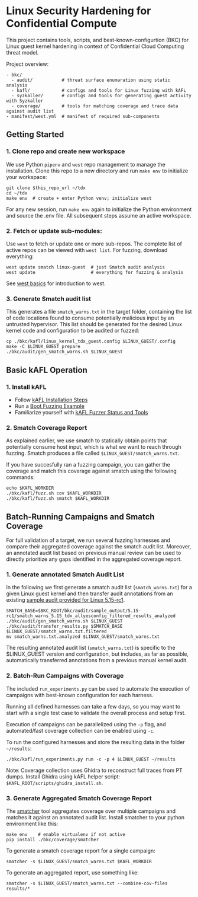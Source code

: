 # Linux Security Hardening for Confidential Compute

This project contains tools, scripts, and best-known-configurtion (BKC) for
Linux guest kernel hardening in context of Confidential Cloud Computing threat
model.

Project overview:

```
- bkc/
  - audit/           # threat surface enumaration using static analysis
  - kafl/            # configs and tools for Linux fuzzing with kAFL
  - syzkaller/       # configs and tools for generating guest activity with Syzkaller
  - coverage/        # tools for matching coverage and trace data against audit list
- manifest/west.yml  # manifest of required sub-components
```


## Getting Started

### 1. Clone repo and create new workspace

We use Python `pipenv` and `west` repo management to manage the installation.
Clone this repo to a new directory and run `make env` to initialize your workspace:

```shell
git clone $this_repo_url ~/tdx
cd ~/tdx
make env  # create + enter Python venv; initialize west
```

For any new session, run `make env` again to initialize the Python environment
and source the .env file. All subsequent steps assume an active workspace.

### 2. Fetch or update sub-modules:

Use `west` to fetch or update one or more sub-repos. The complete list of active
repos can be viewed with `west list`. For fuzzing, download everything:

```shell
west update smatch linux-guest  # just Smatch audit analysis
west update                     # everything for fuzzing & analysis
```

See
[west basics](https://docs.zephyrproject.org/latest/guides/west/basics.html#west-basics)
for introduction to west.

### 3. Generate Smatch audit list

This generates a file `smatch_warns.txt` in the target folder, containing the
list of code locations found to consume potentially malicious input by an
untrusted hypervisor. This list should be generated for the desired Linux kernel
code and configuration to be audited or fuzzed:

```shell
cp ./bkc/kafl/linux_kernel_tdx_guest.config $LINUX_GUEST/.config
make -C $LINUX_GUEST prepare
./bkc/audit/gen_smatch_warns.sh $LINUX_GUEST
```

## Basic kAFL Operation

### 1. Install kAFL

- Follow [kAFL Installation Steps](bkc/kafl/README.md#Installation)
- Run a [Boot Fuzzing Example](bkc/kafl/README.md#Linux-Boot-Fuzzing)
- Familiarize yourself with [kAFL Fuzzer Status and Tools](https://github.com/IntelLabs/kAFL/#understanding-fuzzer-status)

### 2. Smatch Coverage Report

As explained earlier, we use smatch to statically obtain points that
potentially consume host input, which is what we want to reach through fuzzing.
Smatch produces a file called `$LINUX_GUEST/smatch_warns.txt`.

If you have succesfully ran a fuzzing campaign, you can gather the coverage and match this coverage against smatch using the following commands:
```shell
echo $KAFL_WORKDIR
./bkc/kafl/fuzz.sh cov $KAFL_WORKDIR
./bkc/kafl/fuzz.sh smatch $KAFL_WORKDIR
```

## Batch-Running Campaigns and Smatch Coverage

For full validation of a target, we run several fuzzing harnesses and compare
their aggregated coverage against the smatch audit list. Moreover, an annotated
audit list based on previous manual review can be used to directly prioritize
any gaps identified in the aggregated coverage report.

### 1. Generate annotated Smatch Audit List

In the following we first generate a smatch audit list (`smatch_warns.txt`) for
a given Linux guest kernel and then transfer audit annotations from an
existing [sample audit provided for Linux
5.15-rc1](bkc/audit/sample_output/5.15-rc1/smatch_warns_5.15_tdx_allyesconfig_filtered_results_analyzed).

```shell
SMATCH_BASE=$BKC_ROOT/bkc/audit/sample_output/5.15-rc1/smatch_warns_5.15_tdx_allyesconfig_filtered_results_analyzed
./bkc/audit/gen_smatch_warns.sh $LINUX_GUEST
./bkc/audit/transfer_results.py $SMATCH_BASE $LINUX_GUEST/smatch_warns.txt.filtered
mv smatch_warns.txt.analyzed $LINUX_GUEST/smatch_warns.txt
```

The resulting annotated audit list (`smatch_warns.txt`) is specific to the
$LINUX\_GUEST version and configuration, but includes, as far as possible,
automatically transferred annotations from a previous manual kernel audit.

### 2. Batch-Run Campaigns with Coverage

The included `run_experiments.py` can be used to automate the execution of
campaigns with best-known configuration for each harness.

Running all defined harnesses can take a few days, so you may want to start with
a single test case to validate the overall process and setup first.

Execution of campaigns can be parallelized using the `-p` flag, and
automated/fast coverage collection can be enabled using `-c`.

To run the configured harnesses and store the resulting data in the folder `~/results`:

```shell
./bkc/kafl/run_experiments.py run -c -p 4 $LINUX_GUEST ~/results
```

Note: Coverage collection uses Ghidra to reconstruct full traces from PT dumps.
Install Ghidra using kAFL helper script: `$KAFL_ROOT/scripts/ghidra_install.sh`.

### 3. Generate Aggregated Smatch Coverage Report

The [smatcher](bkc/coverage/smatcher) tool aggregates coverage over multiple
campaigns and matches it against an annotated audit list. Install smatcher to
your python environment like this:

```shell
make env    # enable virtualenv if not active
pip install ./bkc/coverage/smatcher
```

To generate a smatch coverage report for a single campaign:
```shell
smatcher -s $LINUX_GUEST/smatch_warns.txt $KAFL_WORKDIR
```

To generate an aggregated report, use something like:
```shell
smatcher -s $LINUX_GUEST/smatch_warns.txt --combine-cov-files results/*
```
